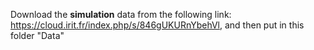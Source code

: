 Download the **simulation** data from the following link: 
https://cloud.irit.fr/index.php/s/846gUKURnYbehVl, and then put in this folder "Data" 